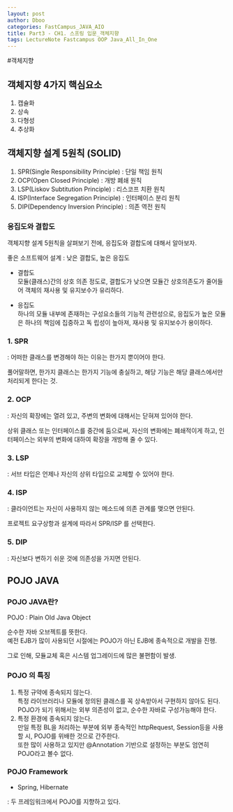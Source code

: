 ```yaml
---
layout: post
author: Dboo
categories: FastCampus_JAVA_AIO
title: Part3 - CH1. 스프링 입문_객체지향
tags: LectureNote Fastcampus OOP Java_All_In_One
---
```


#객체지향

## 객체지향 4가지 핵심요소

1. 캡슐화
2. 상속
3. 다형성
4. 추상화

## 객체지향 설계 5원칙 (SOLID)

1. SPR(Single Responsibility Principle) : 단일 책임 원칙
2. OCP(Open Closed Principle) : 개방 폐쇄 원칙
3. LSP(Liskov Subtitution Principle) : 리스코프 치환 원칙
4. ISP(Interface Segregation Principle) : 인터페이스 분리 원칙
5. DIP(Dependency Inversion Principle) : 의존 역전 원칙

### 응집도와 결합도

객체지향 설계 5원칙을 살펴보기 전에, 응집도와 결합도에 대해서 알아보자.

좋은 소프트웨어 설계 : 낮은 결합도, 높은 응집도

- 결합도  
모듈(클래스)간의 상호 의존 정도로, 결합도가 낮으면 모듈간 상호의존도가 줄어들어 객체의 재사용 및 유지보수가
유리하다.

- 응집도  
하나의 모듈 내부에 존재하는 구성요소들의 기능적 관련성으로, 응집도가 높은 모듈은 하나의 책임에 집중하고 독
립성이 높아져, 재사용 및 유지보수가 용이하다.

### 1. SPR

: 어떠한 클래스를 변경해야 하는 이유는 한가지 뿐이어야 한다.

풀어말하면, 한가지 클래스는 한가지 기능에 충실하고, 해당 기능은 해당 클래스에서만 처리되게 한다는 것.

### 2. OCP

: 자신의 확장에는 열려 있고, 주변의 변화에 대해서는 닫혀져 있어야 한다.

상위 클래스 또는 인터페이스를 중간에 둠으로써, 자신의 변화에는 폐쇄적이게 하고, 인터페이스는 외부의 변화에
대하여 확장을 개방해 줄 수 있다.

### 3. LSP

: 서브 타입은 언제나 자신의 상위 타입으로 교체할 수 있어야 한다.

### 4. ISP

: 클라이언트는 자신이 사용하지 않는 메소드에 의존 관계를 맺으면 안된다.

프로젝트 요구상항과 설계에 따라서 SPR/ISP 를 선택한다.

### 5. DIP

: 자신보다 변하기 쉬운 것에 의존성을 가지면 안된다.

## POJO JAVA

### POJO JAVA란?

POJO : Plain Old Java Object

순수한 자바 오브젝트를 뜻한다.  
예전 EJB가 많이 사용되던 시절에는 POJO가 아닌 EJB에 종속적으로 개발을 진행.

그로 인해, 모듈교체 혹은 시스템 업그레이드에 많은 불편함이 발생.

### POJO 의 특징

1. 특정 규약에 종속되지 않는다.  
  특정 라이브러리나 모듈에 정의된 클래스를 꼭 상속받아서 구현하지 않아도 된다.  
  POJO가 되기 위해서는 외부 의존성이 없고, 순수한 자바로 구성가능해야 한다.
2. 특정 환경에 종속되지 않는다.  
  만일 특정 BL을 처리하는 부분에 외부 종속적인 httpRequest, Session등을 사용할 시, POJO를 위배한
  것으로 간주한다.  
  또한 많이 사용하고 있지만 \@Annotation 기반으로 설정하는 부분도 엄연히 POJO라고 볼수 없다.

### POJO Framework

- Spring, Hibernate

: 두 프레임워크에서 POJO를 지향하고 있다.
